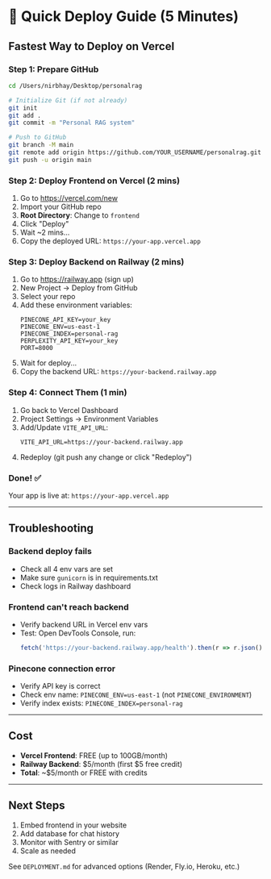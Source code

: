 # 🚀 Quick Deploy Guide (5 Minutes)

## Fastest Way to Deploy on Vercel

### Step 1: Prepare GitHub
```bash
cd /Users/nirbhay/Desktop/personalrag

# Initialize Git (if not already)
git init
git add .
git commit -m "Personal RAG system"

# Push to GitHub
git branch -M main
git remote add origin https://github.com/YOUR_USERNAME/personalrag.git
git push -u origin main
```

### Step 2: Deploy Frontend on Vercel (2 mins)

1. Go to https://vercel.com/new
2. Import your GitHub repo
3. **Root Directory**: Change to `frontend`
4. Click "Deploy"
5. Wait ~2 mins...
6. Copy the deployed URL: `https://your-app.vercel.app`

### Step 3: Deploy Backend on Railway (2 mins)

1. Go to https://railway.app (sign up)
2. New Project → Deploy from GitHub
3. Select your repo
4. Add these environment variables:
   ```
   PINECONE_API_KEY=your_key
   PINECONE_ENV=us-east-1
   PINECONE_INDEX=personal-rag
   PERPLEXITY_API_KEY=your_key
   PORT=8000
   ```
5. Wait for deploy...
6. Copy the backend URL: `https://your-backend.railway.app`

### Step 4: Connect Them (1 min)

1. Go back to Vercel Dashboard
2. Project Settings → Environment Variables
3. Add/Update `VITE_API_URL`:
   ```
   VITE_API_URL=https://your-backend.railway.app
   ```
4. Redeploy (git push any change or click "Redeploy")

### Done! ✅

Your app is live at: `https://your-app.vercel.app`

---

## Troubleshooting

### Backend deploy fails
- Check all 4 env vars are set
- Make sure `gunicorn` is in requirements.txt
- Check logs in Railway dashboard

### Frontend can't reach backend
- Verify backend URL in Vercel env vars
- Test: Open DevTools Console, run:
  ```javascript
  fetch('https://your-backend.railway.app/health').then(r => r.json()).then(console.log)
  ```

### Pinecone connection error
- Verify API key is correct
- Check env name: `PINECONE_ENV=us-east-1` (not `PINECONE_ENVIRONMENT`)
- Verify index exists: `PINECONE_INDEX=personal-rag`

---

## Cost

- **Vercel Frontend**: FREE (up to 100GB/month)
- **Railway Backend**: $5/month (first $5 free credit)
- **Total**: ~$5/month or FREE with credits

---

## Next Steps

1. Embed frontend in your website
2. Add database for chat history
3. Monitor with Sentry or similar
4. Scale as needed

See `DEPLOYMENT.md` for advanced options (Render, Fly.io, Heroku, etc.)
